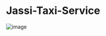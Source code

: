 # Jassi-Taxi-Service
![image](https://github.com/johnsontopno/Jassi-Taxi-Service/assets/66691981/c1f1434b-4c3f-4ad0-94b1-f8efbcd89709)
